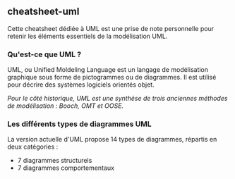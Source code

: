## cheatsheet-uml
Cette cheatsheet dédiée à UML est une prise de note personnelle pour retenir les éléments essentiels de la modélisation UML.

### Qu'est-ce que UML ?

UML, ou Unified Moldeling Language est un langage de modélisation graphique sous forme de pictogrammes ou de diagrammes. Il est utilisé pour décrire des systèmes logiciels orientés objet.

*Pour le côté historique, UML est une synthèse de trois anciennes méthodes de modélisation : Booch, OMT et OOSE.*

### Les différents types de diagrammes UML

La version actuelle d'UML propose 14 types de diagrammes, répartis en deux catégories :
- 7 diagrammes structurels
- 7 diagrammes comportementaux
